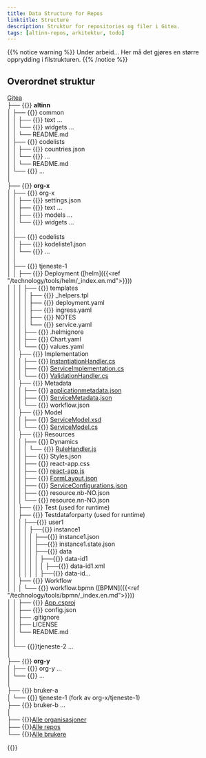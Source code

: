 ```yaml
---
title: Data Structure for Repos
linktitle: Structure
description: Struktur for repositories og filer i Gitea.
tags: [altinn-repos, arkitektur, todo]
---
```


{{% notice warning %}}
Under arbeid... Her må det gjøres en større opprydding i filstrukturen.
{{% /notice %}}

## Overordnet struktur

[Gitea](https://gitea.io)  
├── {{<icon name="fa-institution">}} **altinn**  
│  ├── {{<icon name="fa-git-square">}} common  
│  │  ├── {{<icon name="fa-folder">}} text ...  
│  │  └── {{<icon name="fa-folder">}} widgets ...  
│  │  └── README.md  
│  ├── {{<icon name="fa-git-square">}} codelists  
│  │  ├── {{<icon name="fa-code">}} countries.json  
│  │  └── {{<icon name="fa-code">}} ...  
│  │  └── README.md  
│  └── {{<icon name="fa-git-square">}} ...  
│  
├── {{<icon name="fa-institution">}} **org-x**  
│  ├── {{<icon name="fa-git-square">}} org-x  
│  │  ├── {{<icon name="fa-code">}} settings.json  
│  │  ├── {{<icon name="fa-folder">}} text ...  
│  │  ├── {{<icon name="fa-folder">}} models ...  
│  │  └── {{<icon name="fa-folder">}} widgets ...  
│  │  
│  ├── {{<icon name="fa-git-square">}} codelists  
│  │  ├── {{<icon name="fa-code">}} kodeliste1.json  
│  │  └── {{<icon name="fa-code">}} ...  
│  │  
│  ├── {{<icon name="fa-git-square">}} tjeneste-1  
│  │  ├──  {{<icon name="fa-folder-open">}} Deployment ([helm]({{<ref "/technology/tools/helm/_index.en.md">}}))  
│  │  │      ├── {{<icon name="fa-folder-open">}} templates  
│  │  │      │     ├── {{<icon name="fa-code">}} _helpers.tpl  
│  │  │      │     ├── {{<icon name="fa-code">}} deployment.yaml  
│  │  │      │     ├── {{<icon name="fa-code">}} ingress.yaml  
│  │  │      │     ├── {{<icon name="fa-code">}} NOTES  
│  │  │      │     └── {{<icon name="fa-code">}} service.yaml  
│  │  │      ├── {{<icon name="fa-code">}} .helmignore  
│  │  │      ├── {{<icon name="fa-code">}} Chart.yaml  
│  │  │      └── {{<icon name="fa-code">}} values.yaml  
│  │  ├──  {{<icon name="fa-folder-open">}} Implementation  
│  │  │   ├── {{<icon name="fa-code">}} [InstantiationHandler.cs](instantiationhandler)  
│  │  │   ├── {{<icon name="fa-code">}} [ServiceImplementation.cs](serviceimplementation)  
│  │  │   └── {{<icon name="fa-code">}} [ValidationHandler.cs](validationhandler)  
│  │  ├──  {{<icon name="fa-folder-open">}} Metadata          
│  │  │       ├── {{<icon name="fa-code">}} [applicationmetadata.json](application-metadata)  
│  │  │       ├── {{<icon name="fa-code">}} [ServiceMetadata.json](servicemetadata)  
│  │  │       └── {{<icon name="fa-code">}} workflow.json  
│  │  ├──  {{<icon name="fa-folder-open">}} Model  
│  │  │      ├── {{<icon name="fa-code">}} [ServiceModel.xsd](servicemodelxsd)  
│  │  │      └── {{<icon name="fa-code">}} [ServiceModel.cs](servicemodel)  
│  │  ├──  {{<icon name="fa-folder-open">}} Resources   
│  │  │      ├──  {{<icon name="fa-folder-open">}} Dynamics  
│  │  │      │   └── {{<icon name="fa-code">}} [RuleHandler.js](rule-handler)   
│  │  │      ├── {{<icon name="fa-code">}} Styles.json  
│  │  │      ├── {{<icon name="fa-code">}} react-app.css  
│  │  │      ├── {{<icon name="fa-code">}} [react-app.js](reactapp)      
│  │  │      ├── {{<icon name="fa-code">}} [FormLayout.json](form-layout)   
│  │  │      ├── {{<icon name="fa-code">}} [ServiceConfigurations.json](service-configurations)  
│  │  │      ├── {{<icon name="fa-code">}} resource.nb-NO.json  
│  │  │      └── {{<icon name="fa-code">}} resource.nn-NO.json  
│  │  ├──  {{<icon name="fa-folder">}} Test (used for runtime)  
│  │  ├──  {{<icon name="fa-folder-open">}} Testdataforparty (used for runtime)         
│  │  │        ├──{{<icon name="fa-folder-open">}}  user1                        
│  │  │        │     ├──{{<icon name="fa-folder-open">}}  instance1     
│  │  │        │     │     ├──{{<icon name="fa-code">}}  instance1.json          
│  │  │        │     │     ├──{{<icon name="fa-code">}}  instance1.state.json                  
│  │  │        │     │     ├──{{<icon name="fa-folder-open">}} data   
│  │  │        │     │     │    ├──{{<icon name="fa-folder-open">}} data-id1      
│  │  │        │     │     │    │      ├──{{<icon name="fa-code">}} data-id1.xml  
│  │  │        │     │     │    ├──{{<icon name="fa-folder-open">}} data-id...   
│  │  ├──  {{<icon name="fa-folder-open">}} Workflow  
│  │  │      └── {{<icon name="fa-code">}} workflow.bpmn ([BPMN]({{<ref "/technology/tools/bpmn/_index.en.md">}}))  
│  │  ├──  {{<icon name="fa-code">}} [App.csproj](app-csproj)    
│  │  ├──  {{<icon name="fa-code">}} config.json        
│  │  ├──  .gitignore  
│  │  ├──  LICENSE  
│  │  └──  README.md  
│  │  
│  └── {{<icon name="fa-git-square">}}tjeneste-2 ...  
│  
├── {{<icon name="fa-institution">}} **org-y**  
│  ├── {{<icon name="fa-git-square">}} org-y ...  
│  └── {{<icon name="fa-git-square">}} ...  
│  
├── {{<icon name="user">}} bruker-a  
│  └── {{<icon name="fa-git-square">}} tjeneste-1 (fork av org-x/tjeneste-1)  
├── {{<icon name="user">}} bruker-b ...   
│  
├── {{<icon name="fa-eye">}}[Alle organisasjoner](https://try.gitea.io/explore/organizations)  
├── {{<icon name="fa-eye">}}[Alle repos](https://try.gitea.io/explore/repos)  
└── {{<icon name="fa-eye">}}[Alle brukere](https://try.gitea.io/explore/users)  


{{<children />}}
